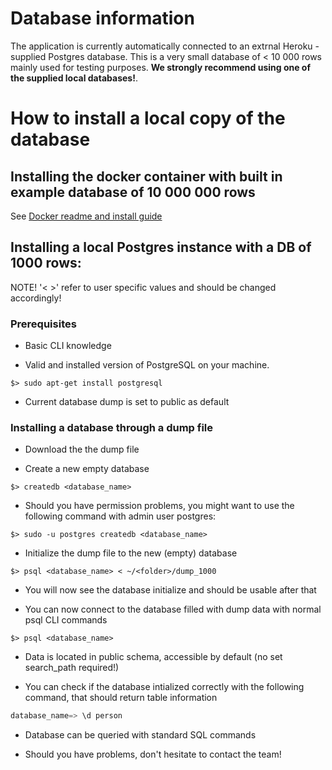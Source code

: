 # Database information

The application is currently automatically connected to an extrnal Heroku -supplied Postgres database. This is a very small database of < 10 000 rows mainly used for testing purposes. **We strongly recommend using one of the supplied local databases!**.

# How to install a local copy of the database

## Installing the docker container with built in example database of 10 000 000 rows

See [Docker readme and install guide](https://github.com/Quer-io/Quer.io/blob/master/docker-environment/README.md)

## Installing a local Postgres instance with a DB of 1000 rows:

NOTE! '< >' refer to user specific values and should be changed accordingly!

### Prerequisites
- Basic CLI knowledge

- Valid and installed version of PostgreSQL on your machine.

```
$> sudo apt-get install postgresql
```

- Current database dump is set to public as default

### Installing a database through a dump file
- Download the the dump file

- Create a new empty database

```
$> createdb <database_name>
```

- Should you have permission problems, you might want to use the following command with admin user postgres:

```
$> sudo -u postgres createdb <database_name>
```

- Initialize the dump file to the new (empty) database

```
$> psql <database_name> < ~/<folder>/dump_1000
```

- You will now see the database initialize and should be usable after that

- You can now connect to the database filled with dump data with normal psql CLI commands

```
$> psql <database_name>
```
 - Data is located in public schema, accessible by default (no set search_path required!)

 - You can check if the database intialized correctly with the following command, that should return table information

```sql
database_name=> \d person
```

- Database can be queried with standard SQL commands

- Should you have problems, don't hesitate to contact the team!


